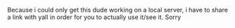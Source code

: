 Because i could only get this dude working on a local server, i have to share a link with yall in order for you to actually use it/see it. Sorry
